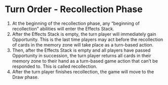 # Turn Order - Recollection Phase

1. At the beginning of the recollection phase, any “beginning of recollection” abilities will enter the Effects Stack.
2. After the Effects Stack is empty, the turn player will immediately gain Opportunity. This is the last time players may act before the recollection of cards in the memory zone will take place as a turn-based action.
3. Then, after the Effects Stack is empty and all players have passed Opportunity in succession, the turn player returns all cards in their memory zone to their hand as a turn-based game action that can’t be responded to. This is called recollection.
4. After the turn player finishes recollection, the game will move to the Draw phase.
